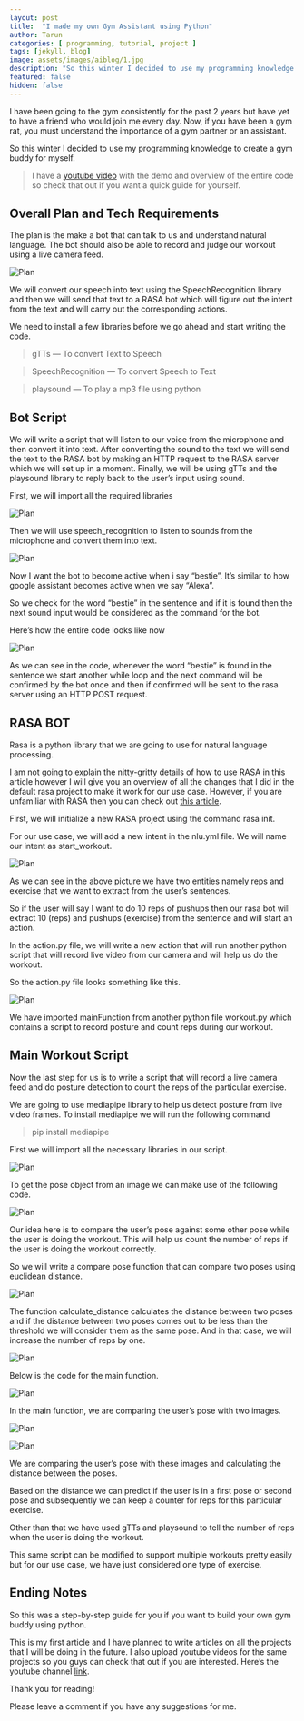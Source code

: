 ```yaml
---
layout: post
title:  "I made my own Gym Assistant using Python"
author: Tarun
categories: [ programming, tutorial, project ]
tags: [jekyll, blog]
image: assets/images/aiblog/1.jpg
description: "So this winter I decided to use my programming knowledge to create a gym buddy for myself."
featured: false
hidden: false
---
```


I have been going to the gym consistently for the past 2 years but have yet to have a friend who would join me every day. Now, if you have been a gym rat, you must understand the importance of a gym partner or an assistant.

So this winter I decided to use my programming knowledge to create a gym buddy for myself.

> I have a [youtube video](https://www.youtube.com/watch?v=9zjS0ZnE3q4&t=29s) with the demo and overview of the entire code so check that out if you want a quick guide for yourself.

## Overall Plan and Tech Requirements
        
The plan is the make a bot that can talk to us and understand natural language. The bot should also be able to record and judge our workout using a live camera feed.
                                       
![Plan](../assets/images/aiblog/2.png)

We will convert our speech into text using the SpeechRecognition library and then we will send that text to a RASA bot which will figure out the intent from the text and will carry out the corresponding actions.

We need to install a few libraries before we go ahead and start writing the code.

>gTTs — To convert Text to Speech

>SpeechRecognition — To convert Speech to Text

>playsound — To play a mp3 file using python


## Bot Script

We will write a script that will listen to our voice from the microphone and then convert it into text. After converting the sound to the text we will send the text to the RASA bot by making an HTTP request to the RASA server which we will set up in a moment. Finally, we will be using gTTs and the playsound library to reply back to the user’s input using sound.

First, we will import all the required libraries

![Plan](../assets/images/aiblog/3.png)

Then we will use speech_recognition to listen to sounds from the microphone and convert them into text.

![Plan](../assets/images/aiblog/4.png)

Now I want the bot to become active when i say “bestie”. It’s similar to how google assistant becomes active when we say “Alexa”.

So we check for the word “bestie” in the sentence and if it is found then the next sound input would be considered as the command for the bot.

Here’s how the entire code looks like now

![Plan](../assets/images/aiblog/5.webp)

As we can see in the code, whenever the word “bestie” is found in the sentence we start another while loop and the next command will be confirmed by the bot once and then if confirmed will be sent to the rasa server using an HTTP POST request.

## RASA BOT

Rasa is a python library that we are going to use for natural language processing.

I am not going to explain the nitty-gritty details of how to use RASA in this article however I will give you an overview of all the changes that I did in the default rasa project to make it work for our use case. However, if you are unfamiliar with RASA then you can check out [this article](https://medium.com/codex/introduction-to-chatbots-with-rasa-python-463d9df058e9).

First, we will initialize a new RASA project using the command rasa init.

For our use case, we will add a new intent in the nlu.yml file. We will name our intent as start_workout.

![Plan](../assets/images/aiblog/6.webp)

As we can see in the above picture we have two entities namely reps and exercise that we want to extract from the user’s sentences.

So if the user will say I want to do 10 reps of pushups then our rasa bot will extract 10 (reps) and pushups (exercise) from the sentence and will start an action.

In the action.py file, we will write a new action that will run another python script that will record live video from our camera and will help us do the workout.

So the action.py file looks something like this.

![Plan](../assets/images/aiblog/7.webp)

We have imported mainFunction from another python file workout.py which contains a script to record posture and count reps during our workout.

## Main Workout Script

Now the last step for us is to write a script that will record a live camera feed and do posture detection to count the reps of the particular exercise.

We are going to use mediapipe library to help us detect posture from live video frames. To install mediapipe we will run the following command

>pip install mediapipe

First we will import all the necessary libraries in our script.

![Plan](../assets/images/aiblog/8.webp)

To get the pose object from an image we can make use of the following code.

![Plan](../assets/images/aiblog/9.webp)

Our idea here is to compare the user’s pose against some other pose while the user is doing the workout. This will help us count the number of reps if the user is doing the workout correctly.

So we will write a compare pose function that can compare two poses using euclidean distance.

![Plan](../assets/images/aiblog/10.webp)

The function calculate_distance calculates the distance between two poses and if the distance between two poses comes out to be less than the threshold we will consider them as the same pose. And in that case, we will increase the number of reps by one.

![Plan](../assets/images/aiblog/11.webp)

Below is the code for the main function.

![Plan](../assets/images/aiblog/12.webp)

In the main function, we are comparing the user’s pose with two images.

![Plan](../assets/images/aiblog/13.webp)

![Plan](../assets/images/aiblog/14.webp)


We are comparing the user’s pose with these images and calculating the distance between the poses.

Based on the distance we can predict if the user is in a first pose or second pose and subsequently we can keep a counter for reps for this particular exercise.

Other than that we have used gTTs and playsound to tell the number of reps when the user is doing the workout.

This same script can be modified to support multiple workouts pretty easily but for our use case, we have just considered one type of exercise.

## Ending Notes

So this was a step-by-step guide for you if you want to build your own gym buddy using python.

This is my first article and I have planned to write articles on all the projects that I will be doing in the future. I also upload youtube videos for the same projects so you guys can check that out if you are interested. Here’s the youtube channel [link](https://www.youtube.com/channel/UCrGNqQYtfvlD7ybzfr7gAuA).

Thank you for reading!

Please leave a comment if you have any suggestions for me.